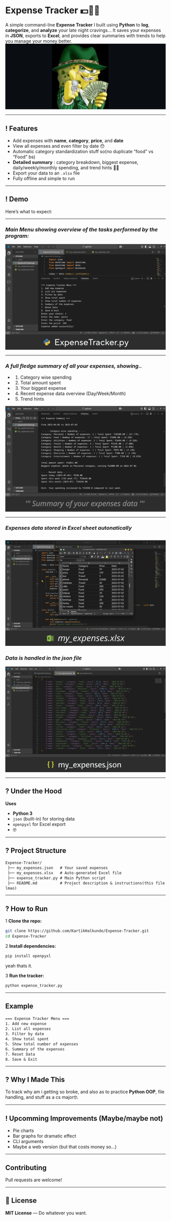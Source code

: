 # Expense Tracker 💵🫰🏽

A simple command-line **Expense Tracker** I built using **Python** to **log**, **categorize**, and **analyze** your late night cravings...
It saves your expenses in **JSON**, exports to **Excel**, and provides clear summaries with trends to help you manage your money better.
![Spongebob](demo/spongebob.png)

---

## ! Features

* Add expenses with **name**, **category**, **price**, and **date**
* View all expenses and even filter by date 😯
* Automatic category standardization stuff so(no duplicate “food” vs “Food” bs)
* **Detailed summary** : category breakdown, biggest expense, daily/weekly/monthly spending, and trend hints 💅🏻
* Export your data to an `.xlsx` file
* Fully offline and simple to run

---

## ! Demo

Here’s what to expect:

---
### *Main Menu showing overview of the tasks performed by the program:*
![Expense Tracker Menu](demo/demo1.png)

---
### *A full fledge summary of all your expenses, showing..*
* 1. Category wise spending
* 2. Total amount spent
* 3. Your biggest expense
* 4. Recent expense data overview (Day/Week/Month)
* 5. Trend hints
 
![Summary Example](demo/demo2.png)

---
### *Expenses data stored in Excel sheet autonatically*

![Excel Support](demo/demo3.png)
---
### *Data is handled in the json file*

![Json used to store data](demo/demo4.png)

---

## ? Under the Hood

**Uses**
* **Python 3**
* `json` (built-in) for storing data
* `openpyxl` for Excel export
* 🤓

---

## ? Project Structure

```
Expense-Tracker/
 ├── my_expenses.json   # Your saved expenses
 ├── my_expenses.xlsx   # Auto-generated Excel file
 ├── expense_tracker.py # Main Python script
 ├── README.md          # Project description & instructions(this file lmao)
```

---

## ? How to Run

1️ **Clone the repo:**

```bash
git clone https://github.com/KartikHalkunde/Expense-Tracker.git
cd Expense-Tracker
```

2️ **Install dependencies:**

```bash
pip install openpyxl
```
yeah thats it.


3️ **Run the tracker:**

```bash
python expense_tracker.py
```

---

##  Example

```
=== Expense Tracker Menu ===
1. Add new expense
2. List all expenses
3. Filter by date
4. Show total spent
5. Show total number of expenses
6. Summary of the expenses
7. Reset Data
8. Save & Exit
```

---

## ? Why I Made This

To track why am i getting so broke, and also as to practice **Python OOP**, file handling, and stuff as a cs major🤓.

---

## ! Upcomming Improvements (Maybe/maybe not)

* Pie charts 
* Bar graphs for dramatic effect
* CLI arguments
* Maybe a web version (but that costs money so…)
---

## Contributing

Pull requests are welcome! 

---

## 📜 License

**MIT License** — Do whatever you want.
